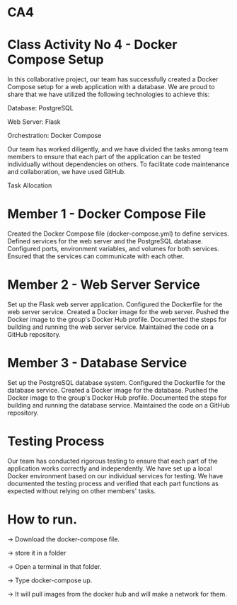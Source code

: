 # CA4

# Class Activity No 4 - Docker Compose Setup
In this collaborative project, our team has successfully created a Docker Compose setup for a web application with a database. We are proud to share that we have utilized the following technologies to achieve this:

Database: PostgreSQL

Web Server: Flask

Orchestration: Docker Compose

Our team has worked diligently, and we have divided the tasks among team members to ensure that each part of the application can be tested individually without dependencies on others. To facilitate code maintenance and collaboration, we have used GitHub.

Task Allocation
# Member 1 - Docker Compose File
Created the Docker Compose file (docker-compose.yml) to define services.
Defined services for the web server and the PostgreSQL database.
Configured ports, environment variables, and volumes for both services.
Ensured that the services can communicate with each other.
# Member 2 - Web Server Service
Set up the Flask web server application.
Configured the Dockerfile for the web server service.
Created a Docker image for the web server.
Pushed the Docker image to the group's Docker Hub profile.
Documented the steps for building and running the web server service.
Maintained the code on a GitHub repository.
# Member 3 - Database Service
Set up the PostgreSQL database system.
Configured the Dockerfile for the database service.
Created a Docker image for the database.
Pushed the Docker image to the group's Docker Hub profile.
Documented the steps for building and running the database service.
Maintained the code on a GitHub repository.
# Testing Process
Our team has conducted rigorous testing to ensure that each part of the application works correctly and independently. We have set up a local Docker environment based on our individual services for testing. We have documented the testing process and verified that each part functions as expected without relying on other members' tasks.
# How to run.

-> Download the docker-compose file.

-> store it in a folder

-> Open a terminal in that folder.

-> Type docker-compose up.

-> It will pull images from the docker hub and will make a network for them.
